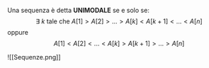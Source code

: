 
Una sequenza è detta **UNIMODALE** se e solo se:
$$\exists\text{ } k \text{ tale che } A[1]>A[2]>...>A[k]< A[k+1]<...<A[n]$$
oppure
$$A[1]<A[2]<...<A[k]>A[k+1]>...>A[n]$$

![[Sequenze.png]]